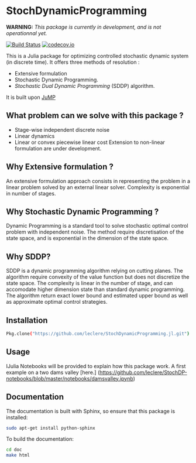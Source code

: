 # StochDynamicProgramming



**WARNING:** *This package is currently in development, and is not operationnal yet.*


[![Build Status](https://travis-ci.org/leclere/StochDynamicProgramming.jl.svg?branch=master)](https://travis-ci.org/leclere/StochDynamicProgramming.jl)
[![codecov.io](https://codecov.io/github/leclere/StochDynamicProgramming.jl/coverage.svg?branch=master)](https://codecov.io/github/leclere/StochDynamicProgramming.jl?branch=master)


This is a Julia package for optimizing controlled stochastic dynamic system (in discrete time). It offers three methods of resolution :

- Extensive formulation
- Stochastic Dynamic Programming.
- *Stochastic Dual Dynamic Programming* (SDDP) algorithm. 

It is built upon [JuMP](https://github.com/JuliaOpt/JuMP.jl)

## What problem can we solve with this package ?

- Stage-wise independent discrete noise
- Linear dynamics
- Linear or convex piecewise linear cost
Extension to non-linear formulation are under development.

## Why Extensive formulation ?

An extensive formulation approach consists in representing the problem in a linear
problem solved by an external linear solver. Complexity is exponential in number of stages. 

## Why Stochastic Dynamic Programming ?

Dynamic Programming is a standard tool to solve stochastic optimal control problem with
independent noise. The method require discretisation of the state space, and is exponential
in the dimension of the state space.

## Why SDDP?

SDDP is a dynamic programming algorithm relying on cutting planes. The algorithm require convexity
of the value function but does not discretize the state space. The complexity is linear in the
number of stage, and can accomodate higher dimension state than standard dynamic programming. 
The algorithm return exact lower bound and estimated upper bound as well as approximate optimal
control strategies.



## Installation

```bash
Pkg.clone("https://github.com/leclere/StochDynamicProgramming.jl.git")

```

## Usage

IJulia Notebooks will be provided to explain how this package work.
A first example on a two dams valley [here.] (https://github.com/leclere/StochDP-notebooks/blob/master/notebooks/damsvalley.ipynb)


## Documentation

The documentation is built with Sphinx, so ensure that this package is installed:

```bash
sudo apt-get install python-sphinx

```

To build the documentation:

```bash
cd doc
make html

```
